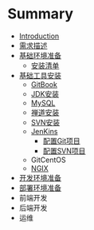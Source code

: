 # Summary

* [Introduction](README.md)
* [需求描述 ](xu-qiu-miao-shu.md)
* [基础环境准备](ji-chu-huan-jing-zhun-bei.md)
  * [安装清单](ji-chu-huan-jing-zhun-bei/an-zhuang-qing-dan.md)
* [基础工具安装](ji-chu-gong-ju-an-zhuang.md)
  * [GitBook](gitbook.md)
  * [JDK安装](jdkan-zhuang.md)
  * [MySQL](mysql.md)
  * [禅道安装](shan-dao-an-zhuang.md)
  * [SVN安装](svnan-zhuang.md)
  * [JenKins](jenkins.md)
    * [配置Git项目](jenkins/pei-zhi-git-xiang-mu.md)
    * [配置SVN项目](jenkins/pei-zhi-svn-xiang-mu.md)
  * GitCentOS
  * [NGIX](ngix.md)
* [开发环境准备](jdkan-zhuang/kai-fa-huan-jing-zhun-bei.md)
* [部署环境准备](bu-shu-huan-jing-zhun-bei.md)
* 前端开发
* 后端开发
* 运维

